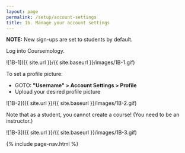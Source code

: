 ```yaml
---
layout: page
permalink: /setup/account-settings
title: 1b. Manage your account settings
---
```


**NOTE:** New sign-ups are set to students by default.

Log into Coursemology.

![1B-1]({{ site.url }}/{{ site.baseurl }}/images/1B-1.gif)

To set a profile picture: 
  * GOTO: **"Username" > Account Settings > Profile**
  * Upload your desired profile picture

![1B-2]({{ site.url }}/{{ site.baseurl }}/images/1B-2.gif)

Note that as a student, you cannot create a course! (You need to be an instructor.)

![1B-3]({{ site.url }}/{{ site.baseurl }}/images/1B-3.gif)
<!-- 
[previous]({{ site.url }}/{{ site.baseurl }}/setup/create-account)

[next]({{ site.url }}/{{ site.baseurl }}/coursemology/settings) -->

{% include page-nav.html %}
